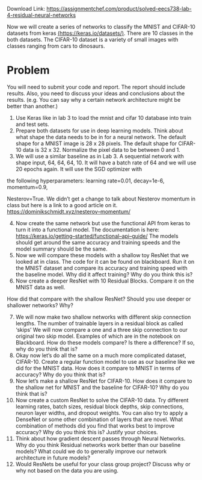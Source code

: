 Download Link: https://assignmentchef.com/product/solved-eecs738-lab-4-residual-neural-networks
<br>



Now we will create a series of networks to classify the MNIST and CIFAR-10 datasets from keras <a href="https://keras.io/datasets/">(</a><a href="https://keras.io/datasets/">https://keras.io/datasets/</a><a href="https://keras.io/datasets/">)</a>. There are 10 classes in the both datasets. The CIFAR-10 dataset is a variety of small images with classes ranging from cars to dinosaurs.

<h1>Problem</h1>

You will need to submit your code and report. The report should include results. Also, you need to discuss your ideas and conclusions about the results. (e.g. You can say why a certain network architecture might be better than another.)

<ol>

 <li>Use Keras like in lab 3 to load the mnist and cifar 10 database into train and test sets.</li>

 <li>Prepare both datasets for use in deep learning models. Think about what shape the data needs to be in for a neural network. The default shape for a MNIST image is 28 x 28 pixels. The default shape for CIFAR-10 data is 32 x 32. Normalize the pixel data to be between 0 and 1.</li>

 <li>We will use a similar baseline as in Lab 3. A sequential network with shape input, 64, 64, 64, 10. It will have a batch rate of 64 and we will use 20 epochs again. It will use the SGD optimizer with</li>

</ol>

the following hyperparameters: learning rate=0.01, decay=1e-6, momentum=0.9,

Nesterov=True. We didn’t get a change to talk about Nesterov momentum in class but here is a link to a good article on it. <a href="https://dominikschmidt.xyz/nesterov-momentum/">https://dominikschmidt.xyz/nesterov</a><a href="https://dominikschmidt.xyz/nesterov-momentum/">–</a><a href="https://dominikschmidt.xyz/nesterov-momentum/">momentum/</a>

<ol start="4">

 <li>Now create the same network but use the functional API from keras to turn it into a functional model. The documentation is here: <a href="https://keras.io/getting-started/functional-api-guide/">https://keras.io/getting</a><a href="https://keras.io/getting-started/functional-api-guide/">–</a><a href="https://keras.io/getting-started/functional-api-guide/">started/functional</a><a href="https://keras.io/getting-started/functional-api-guide/">–</a><a href="https://keras.io/getting-started/functional-api-guide/">api</a><a href="https://keras.io/getting-started/functional-api-guide/">–</a><a href="https://keras.io/getting-started/functional-api-guide/">guide/</a> The models should get around the same accuracy and training speeds and the model summary should be the same.</li>

 <li>Now we will compare these models with a shallow toy ResNet that we looked at in class. The code for it can be found on blackboard. Run it on the MNIST dataset and compare its accuracy and training speed with the baseline model. Why did it affect training? Why do you think this is?</li>

 <li>Now create a deeper ResNet with 10 Residual Blocks. Compare it on the MNIST data as well.</li>

</ol>

How did that compare with the shallow ResNet? Should you use deeper or shallower networks? Why?

<ol start="7">

 <li>We will now make two shallow networks with different skip connection lengths. The number of trainable layers in a residual block as called ‘skips’ We will now compare a one and a three skip connection to our original two skip model. Examples of which are in the notebook on Blackboard. How do these models compare? Is there a difference? If so, why do you think that is?</li>

 <li>Okay now let’s do all the same on a much more complicated dataset, CIFAR-10. Create a regular function model to use as our baseline like we did for the MNIST data. How does it compare to MNIST in terms of accuracy? Why do you think that is?</li>

 <li>Now let’s make a shallow ResNet for CIFAR-10. How does it compare to the shallow net for MNIST and the baseline for CIFAR-10? Why do you think that is?</li>

 <li>Now create a custom ResNet to solve the CIFAR-10 data. Try different learning rates, batch sizes, residual block depths, skip connections, neuron layer widths, and dropout weights. You can also try to apply a DenseNet or some other combination of layers that are novel. What combination of methods did you find that works best to improve accuracy? Why do you think this is? Justify your choices.</li>

 <li>Think about how gradient descent passes through Neural Networks. Why do you think Residual networks work better than our baseline models? What could we do to generally improve our network architecture in future models?</li>

 <li>Would ResNets be useful for your class group project? Discuss why or why not based on the data you are using.</li>

</ol>